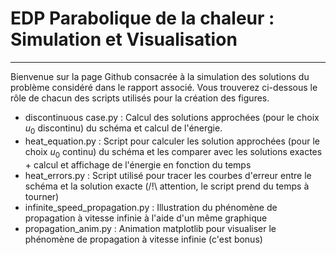 # EDP Parabolique de la chaleur : Simulation et Visualisation

---

Bienvenue sur la page Github consacrée à la simulation des solutions du problème considéré dans le rapport associé. Vous trouverez ci-dessous le rôle de chacun des scripts utilisés pour la création des figures.

- discontinuous case.py : Calcul des solutions approchées (pour le choix $u_0$ discontinu) du schéma et calcul de l'énergie.
- heat_equation.py : Script pour calculer les solution approchées (pour le choix $u_0$ continu) du schéma et les comparer avec les solutions exactes + calcul et affichage de l'énergie en fonction du temps 
- heat_errors.py : Script utilisé pour tracer les courbes d'erreur entre le schéma et la solution exacte (/!\ attention, le script prend du temps à tourner)
- infinite_speed_propagation.py : Illustration du phénomène de propagation à vitesse infinie à l'aide d'un même graphique
- propagation_anim.py : Animation matplotlib pour visualiser le phénomène de propagation à vitesse infinie (c'est bonus)
